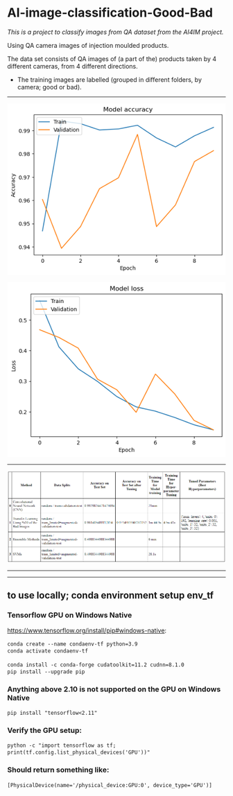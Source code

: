 # AI-image-classification-Good-Bad

_This is a project to classify images from QA dataset from the AI4IM project._

Using QA camera images of injection moulded products.

The data set consists of QA images of (a part of the) products taken by 4 different cameras, from 4 different directions.

- The training images are labelled (grouped in different folders, by camera; good or bad).

---

![model accuracy](image.png)

![model loss](image-1.png)

---

![results](results.PNG)

---

---

## to use locally; conda environment setup env_tf

### Tensorflow GPU on Windows Native

https://www.tensorflow.org/install/pip#windows-native:

```
conda create --name condaenv-tf python=3.9
conda activate condaenv-tf

conda install -c conda-forge cudatoolkit=11.2 cudnn=8.1.0
pip install --upgrade pip
```

### Anything above 2.10 is not supported on the GPU on Windows Native

```
pip install "tensorflow<2.11"
```

### Verify the GPU setup:

```
python -c "import tensorflow as tf; print(tf.config.list_physical_devices('GPU'))"
```

### Should return something like:

```
[PhysicalDevice(name='/physical_device:GPU:0', device_type='GPU')]
```
